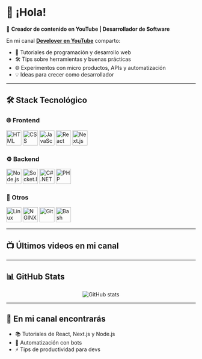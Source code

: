 # 👋 ¡Hola!

🎥 **Creador de contenido en YouTube | Desarrollador de Software**  

En mi canal **[Develover en YouTube](https://www.youtube.com/@deve_lover)** comparto:
- 🚀 Tutoriales de programación y desarrollo web  
- 🛠️ Tips sobre herramientas y buenas prácticas  
- 🌐 Experimentos con micro productos, APIs y automatización  
- 💡 Ideas para crecer como desarrollador  

---

## 🛠️ Stack Tecnológico

### 🌐 Frontend
<p align="left">
  <img src="https://cdn.jsdelivr.net/gh/devicons/devicon/icons/html5/html5-original.svg" width="40" height="40" alt="HTML" />
  <img src="https://cdn.jsdelivr.net/gh/devicons/devicon/icons/css3/css3-original.svg" width="40" height="40" alt="CSS" />
  <img src="https://cdn.jsdelivr.net/gh/devicons/devicon/icons/javascript/javascript-original.svg" width="40" height="40" alt="JavaScript" />
  <img src="https://cdn.jsdelivr.net/gh/devicons/devicon/icons/react/react-original.svg" width="40" height="40" alt="React" />
  <img src="https://cdn.jsdelivr.net/gh/devicons/devicon/icons/nextjs/nextjs-original.svg" width="40" height="40" alt="Next.js" />
</p>

### ⚙️ Backend
<p align="left">
  <img src="https://cdn.jsdelivr.net/gh/devicons/devicon/icons/nodejs/nodejs-original.svg" width="40" height="40" alt="Node.js" />
  <img src="https://cdn.jsdelivr.net/gh/devicons/devicon/icons/socketio/socketio-original.svg" width="40" height="40" alt="Socket.IO" />
  <img src="https://cdn.jsdelivr.net/gh/devicons/devicon/icons/dot-net/dot-net-original.svg" width="40" height="40" alt="C# .NET" />
  <img src="https://cdn.jsdelivr.net/gh/devicons/devicon/icons/php/php-original.svg" width="40" height="40" alt="PHP" />
</p>

### 🔧 Otros
<p align="left">
  <img src="https://cdn.jsdelivr.net/gh/devicons/devicon/icons/linux/linux-original.svg" width="40" height="40" alt="Linux" />
  <img src="https://cdn.jsdelivr.net/gh/devicons/devicon/icons/nginx/nginx-original.svg" width="40" height="40" alt="NGINX" />
  <img src="https://cdn.jsdelivr.net/gh/devicons/devicon/icons/git/git-original.svg" width="40" height="40" alt="Git" />
  <img src="https://cdn.jsdelivr.net/gh/devicons/devicon/icons/bash/bash-original.svg" width="40" height="40" alt="Bash" />
</p>

---

## 📺 Últimos videos en mi canal

<!-- YOUTUBE:START --> 
<!-- YOUTUBE:END -->

---

## 📊 GitHub Stats

<p align="center">
  <img src="https://github-readme-stats.vercel.app/api?username=angelovelandia&show_icons=true&theme=tokyonight" alt="GitHub stats" />
</p>

---

## 🌱 En mi canal encontrarás
- 📚 Tutoriales de React, Next.js y Node.js  
- 🤖 Automatización con bots  
- ⚡ Tips de productividad para devs  

